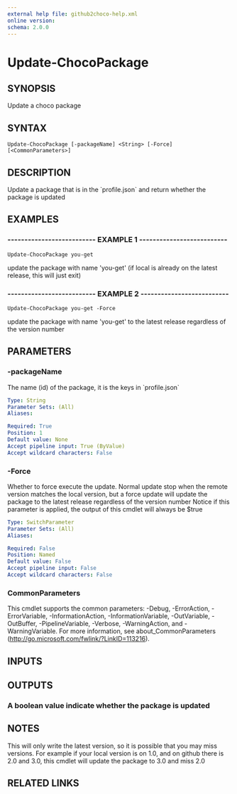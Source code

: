 ```yaml
---
external help file: github2choco-help.xml
online version: 
schema: 2.0.0
---
```


# Update-ChocoPackage

## SYNOPSIS
Update a choco package

## SYNTAX

```
Update-ChocoPackage [-packageName] <String> [-Force] [<CommonParameters>]
```

## DESCRIPTION
Update a package that is in the \`profile.json\` and return whether the package is updated

## EXAMPLES

### -------------------------- EXAMPLE 1 --------------------------
```
Update-ChocoPackage you-get
```

update the package with name 'you-get' (if local is already on the latest release, this will just exit)

### -------------------------- EXAMPLE 2 --------------------------
```
Update-ChocoPackage you-get -Force
```

update the package with name 'you-get' to the latest release regardless of the version number

## PARAMETERS

### -packageName
The name (id) of the package, it is the keys in \`profile.json\`

```yaml
Type: String
Parameter Sets: (All)
Aliases: 

Required: True
Position: 1
Default value: None
Accept pipeline input: True (ByValue)
Accept wildcard characters: False
```

### -Force
Whether to force execute the update.
Normal update stop when the remote version matches the local version,
but a force update will update the package to the latest release regardless of the version number
Notice if this parameter is applied, the output of this cmdlet will always be $true

```yaml
Type: SwitchParameter
Parameter Sets: (All)
Aliases: 

Required: False
Position: Named
Default value: False
Accept pipeline input: False
Accept wildcard characters: False
```

### CommonParameters
This cmdlet supports the common parameters: -Debug, -ErrorAction, -ErrorVariable, -InformationAction, -InformationVariable, -OutVariable, -OutBuffer, -PipelineVariable, -Verbose, -WarningAction, and -WarningVariable. For more information, see about_CommonParameters (http://go.microsoft.com/fwlink/?LinkID=113216).

## INPUTS

## OUTPUTS

### A boolean value indicate whether the package is updated

## NOTES
This will only write the latest version, so it is possible that you may miss versions.
For example if your local version is on 1.0,
and on github there is 2.0 and 3.0, this cmdlet will update the package to 3.0 and miss 2.0

## RELATED LINKS

